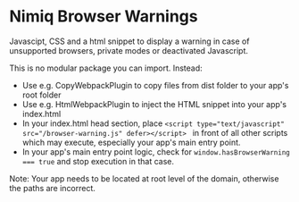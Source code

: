 # Nimiq Browser Warnings

Javascipt, CSS and a html snippet to display a warning in case of unsupported browsers, private modes or deactivated Javascript.

This is no modular package you can import. Instead:
* Use e.g. CopyWebpackPlugin to copy files from dist folder to your app's root folder
* Use e.g. HtmlWebpackPlugin to inject the HTML snippet into your app's index.html
* In your index.html head section, place `<script type="text/javascript" src="/browser-warning.js" defer></script>
` in front of all other scripts which may execute, especially your app's main entry point.
* In your app's main entry point logic, check for `window.hasBrowserWarning === true` and stop execution in that case.

Note: Your app needs to be located at root level of the domain, otherwise the paths are incorrect.

